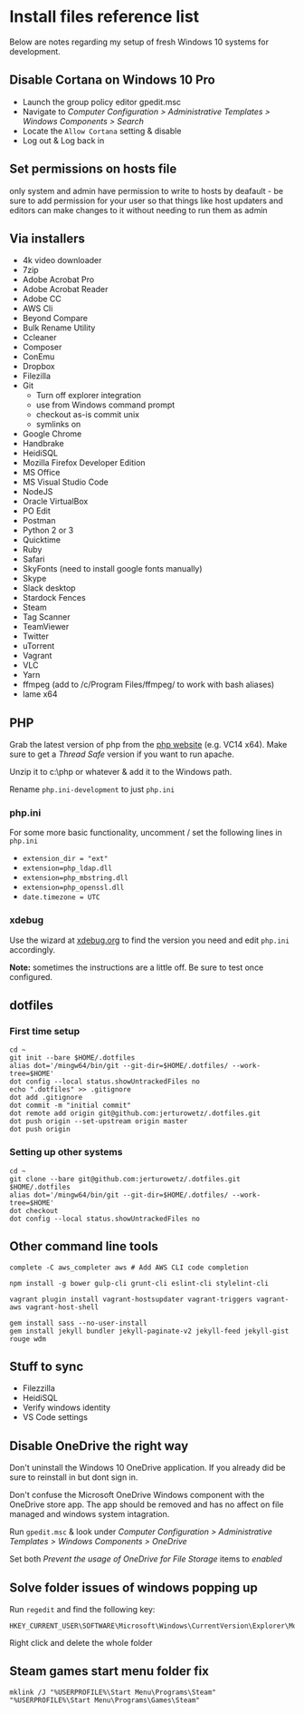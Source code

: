 # Install files reference list

Below are notes regarding my setup of fresh Windows 10 systems for development.

## Disable Cortana on Windows 10 Pro

- Launch the group policy editor gpedit.msc
- Navigate to _Computer Configuration > Administrative Templates > Windows Components > Search_
- Locate the `Allow Cortana` setting & disable
- Log out & Log back in

## Set permissions on hosts file

only system and admin have permission to write to hosts by deafault - be sure to add permission for your user so that things like host updaters and editors can make changes to it without needing to run them as admin

## Via installers

- 4k video downloader
- 7zip
- Adobe Acrobat Pro
- Adobe Acrobat Reader
- Adobe CC
- AWS Cli
- Beyond Compare
- Bulk Rename Utility
- Ccleaner
- Composer
- ConEmu
- Dropbox
- Filezilla
- Git
  - Turn off explorer integration
  - use from Windows command prompt
  - checkout as-is commit unix
  - symlinks on
- Google Chrome
- Handbrake
- HeidiSQL
- Mozilla Firefox Developer Edition
- MS Office
- MS Visual Studio Code
- NodeJS
- Oracle VirtualBox
- PO Edit
- Postman
- Python 2 or 3
- Quicktime
- Ruby
- Safari
- SkyFonts (need to install google fonts manually)
- Skype
- Slack desktop
- Stardock Fences
- Steam
- Tag Scanner
- TeamViewer
- Twitter
- uTorrent
- Vagrant
- VLC
- Yarn
- ffmpeg (add to /c/Program Files/ffmpeg/ to work with bash aliases)
- lame x64

## PHP

Grab the latest version of php from the [php website](http://windows.php.net/download/) (e.g. VC14 x64). Make sure to get a _Thread Safe_ version if you want to run apache.

Unzip it to c:\php or whatever & add it to the Windows path.

Rename `php.ini-development` to just `php.ini`

### php.ini

For some more basic functionality, uncomment / set the following lines in `php.ini`

- `extension_dir = "ext"`
- `extension=php_ldap.dll`
- `extension=php_mbstring.dll`
- `extension=php_openssl.dll`
- `date.timezone = UTC`

### xdebug

Use the wizard at [xdebug.org](https://xdebug.org) to find the version you need and edit `php.ini` accordingly.

**Note:** sometimes the instructions are a little off. Be sure to test once configured.

## dotfiles

### First time setup

    cd ~
    git init --bare $HOME/.dotfiles
    alias dot='/mingw64/bin/git --git-dir=$HOME/.dotfiles/ --work-tree=$HOME'
    dot config --local status.showUntrackedFiles no
    echo ".dotfiles" >> .gitignore
    dot add .gitignore
    dot commit -m "initial commit"
    dot remote add origin git@github.com:jerturowetz/.dotfiles.git
    dot push origin --set-upstream origin master
    dot push origin

### Setting up other systems

    cd ~
    git clone --bare git@github.com:jerturowetz/.dotfiles.git $HOME/.dotfiles
    alias dot='/mingw64/bin/git --git-dir=$HOME/.dotfiles/ --work-tree=$HOME'
    dot checkout
    dot config --local status.showUntrackedFiles no

## Other command line tools

    complete -C aws_completer aws # Add AWS CLI code completion

    npm install -g bower gulp-cli grunt-cli eslint-cli stylelint-cli

    vagrant plugin install vagrant-hostsupdater vagrant-triggers vagrant-aws vagrant-host-shell

    gem install sass --no-user-install
    gem install jekyll bundler jekyll-paginate-v2 jekyll-feed jekyll-gist rouge wdm

## Stuff to sync

- Filezzilla
- HeidiSQL
- Verify windows identity
- VS Code settings

## Disable OneDrive the right way

Don't uninstall the Windows 10 OneDrive application. If you already did be sure to reinstall in but dont sign in.

Don't confuse the Microsoft OneDrive Windows component with the OneDrive store app. The app should be removed and has no affect on file managed and windows system intagration.

Run `gpedit.msc` & look under _Computer Configuration > Administrative Templates > Windows Components > OneDrive_

Set both _Prevent the usage of OneDrive for File Storage_ items to _enabled_

## Solve folder issues of windows popping up

Run `regedit` and find the following key:

    HKEY_CURRENT_USER\SOFTWARE\Microsoft\Windows\CurrentVersion\Explorer\Modules\NavPane

Right click and delete the whole folder

## Steam games start menu folder fix

    mklink /J "%USERPROFILE%\Start Menu\Programs\Steam" "%USERPROFILE%\Start Menu\Programs\Games\Steam"
